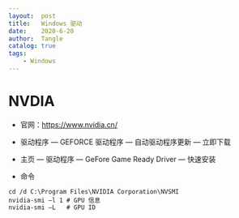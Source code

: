 ```yaml
---
layout:  post
title:   Windows 驱动
date:    2020-6-20
author:  Tangle
catalog: true
tags:
    - Windows
---
```


# NVDIA

- 官网：<https://www.nvidia.cn/>

- 驱动程序 — GEFORCE 驱动程序 — 自动驱动程序更新 — 立即下载

- 主页 — 驱动程序 — GeFore Game Ready Driver — 快速安装

- 命令

```
cd /d C:\Program Files\NVIDIA Corporation\NVSMI
nvidia-smi –l 1 # GPU 信息
nvidia-smi –L   # GPU ID
```
